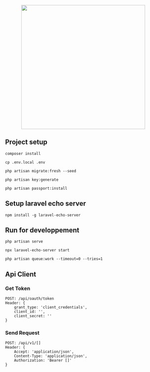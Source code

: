 <p align="center"><a href="https://laravel.com" target="_blank"><img src="https://raw.githubusercontent.com/laravel/art/master/logo-lockup/5%20SVG/2%20CMYK/1%20Full%20Color/laravel-logolockup-cmyk-red.svg" width="400"></a></p>

## Project setup

```
composer install
```
```
cp .env.local .env
```
```
php artisan migrate:fresh --seed
```
```
php artisan key:generate
```
```
php artisan passport:install
```

## Setup laravel echo server

```
npm install -g laravel-echo-server
```

## Run for developpement
```
php artisan serve
```
```
npx laravel-echo-server start
```
```
php artisan queue:work --timeout=0 --tries=1
```

## Api Client
### Get Token
    POST: /api/oauth/token
    Header: {
        grant_type: 'client_credentials',
        client_id: '',
        client_secret: ''
    }

### Send Request
    POST: /api/v1/[]
    Header: {
        Accept: 'application/json',
        Content-Type: 'application/json',
        Authorization: 'Bearer []'
    }

